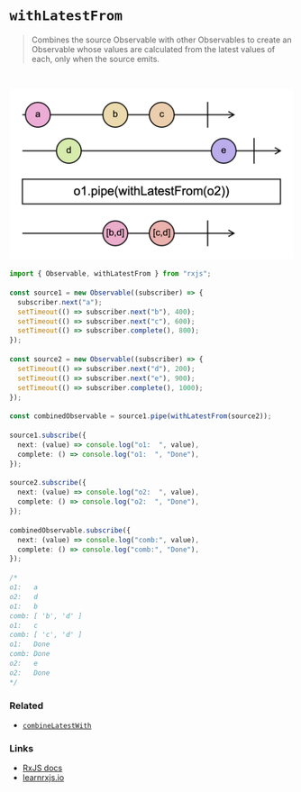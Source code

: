 # `withLatestFrom`

> Combines the source Observable with other Observables to create an Observable whose values are calculated from the latest values of each, only when the source emits.

<br/>

![diagram](diagram.png)

<!--code-snipet-start-->
```ts
import { Observable, withLatestFrom } from "rxjs";

const source1 = new Observable((subscriber) => {
  subscriber.next("a");
  setTimeout(() => subscriber.next("b"), 400);
  setTimeout(() => subscriber.next("c"), 600);
  setTimeout(() => subscriber.complete(), 800);
});

const source2 = new Observable((subscriber) => {
  setTimeout(() => subscriber.next("d"), 200);
  setTimeout(() => subscriber.next("e"), 900);
  setTimeout(() => subscriber.complete(), 1000);
});

const combinedObservable = source1.pipe(withLatestFrom(source2));

source1.subscribe({
  next: (value) => console.log("o1:  ", value),
  complete: () => console.log("o1:  ", "Done"),
});

source2.subscribe({
  next: (value) => console.log("o2:  ", value),
  complete: () => console.log("o2:  ", "Done"),
});

combinedObservable.subscribe({
  next: (value) => console.log("comb:", value),
  complete: () => console.log("comb:", "Done"),
});

/*
o1:   a
o2:   d
o1:   b
comb: [ 'b', 'd' ]
o1:   c
comb: [ 'c', 'd' ]
o1:   Done
comb: Done
o2:   e
o2:   Done
*/

```
<!--code-snipet-end-->

### Related

- [`combineLatestWith`](../combineLatestWith//)

### Links

- [RxJS docs](https://rxjs.dev/api/index/function/withLatestFrom)
- [learnrxjs.io](https://www.learnrxjs.io/learn-rxjs/operators/combination/withlatestfrom)